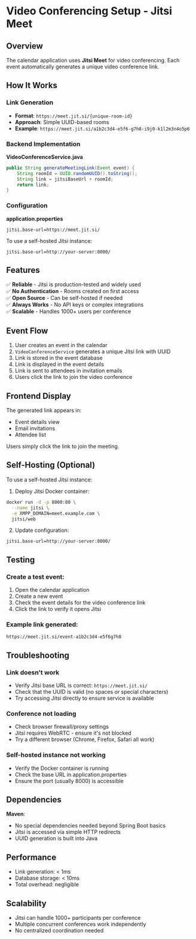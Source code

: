 # Video Conferencing Setup - Jitsi Meet

## Overview
The calendar application uses **Jitsi Meet** for video conferencing. Each event automatically generates a unique video conference link.

## How It Works

### Link Generation
- **Format**: `https://meet.jit.si/{unique-room-id}`
- **Approach**: Simple UUID-based rooms
- **Example**: `https://meet.jit.si/a1b2c3d4-e5f6-g7h8-i9j0-k1l2m3n4o5p6`

### Backend Implementation

**VideoConferenceService.java**
```java
public String generateMeetingLink(Event event) {
    String roomId = UUID.randomUUID().toString();
    String link = jitsiBaseUrl + roomId;
    return link;
}
```

### Configuration
**application.properties**
```properties
jitsi.base-url=https://meet.jit.si/
```

To use a self-hosted Jitsi instance:
```properties
jitsi.base-url=http://your-server:8000/
```

## Features

✅ **Reliable** - Jitsi is production-tested and widely used  
✅ **No Authentication** - Rooms created on first access  
✅ **Open Source** - Can be self-hosted if needed  
✅ **Always Works** - No API keys or complex integrations  
✅ **Scalable** - Handles 1000+ users per conference  

## Event Flow

1. User creates an event in the calendar
2. `VideoConferenceService` generates a unique Jitsi link with UUID
3. Link is stored in the event database
4. Link is displayed in the event details
5. Link is sent to attendees in invitation emails
6. Users click the link to join the video conference

## Frontend Display

The generated link appears in:
- Event details view
- Email invitations
- Attendee list

Users simply click the link to join the meeting.

## Self-Hosting (Optional)

To use a self-hosted Jitsi instance:

1. Deploy Jitsi Docker container:
```bash
docker run -d -p 8000:80 \
  --name jitsi \
  -e XMPP_DOMAIN=meet.example.com \
  jitsi/web
```

2. Update configuration:
```properties
jitsi.base-url=http://your-server:8000/
```

## Testing

### Create a test event:
1. Open the calendar application
2. Create a new event
3. Check the event details for the video conference link
4. Click the link to verify it opens Jitsi

### Example link generated:
```
https://meet.jit.si/event-a1b2c3d4-e5f6g7h8
```

## Troubleshooting

### Link doesn't work
- Verify Jitsi base URL is correct: `https://meet.jit.si/`
- Check that the UUID is valid (no spaces or special characters)
- Try accessing Jitsi directly to ensure service is available

### Conference not loading
- Check browser firewall/proxy settings
- Jitsi requires WebRTC - ensure it's not blocked
- Try a different browser (Chrome, Firefox, Safari all work)

### Self-hosted instance not working
- Verify the Docker container is running
- Check the base URL in application.properties
- Ensure the port (usually 8000) is accessible

## Dependencies

**Maven**:
- No special dependencies needed beyond Spring Boot basics
- Jitsi is accessed via simple HTTP redirects
- UUID generation is built into Java

## Performance

- Link generation: < 1ms
- Database storage: < 10ms
- Total overhead: negligible

## Scalability

- Jitsi can handle 1000+ participants per conference
- Multiple concurrent conferences work independently
- No centralized coordination needed
